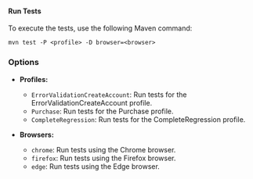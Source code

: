 #### Run Tests

To execute the tests, use the following Maven command:

`mvn test -P <profile> -D browser=<browser>`


### Options

- **Profiles:**
  - `ErrorValidationCreateAccount`: Run tests for the ErrorValidationCreateAccount profile.
  - `Purchase`: Run tests for the Purchase profile.
  - `CompleteRegression`: Run tests for the CompleteRegression profile.


- **Browsers:**
  - `chrome`: Run tests using the Chrome browser.
  - `firefox`: Run tests using the Firefox browser.
  - `edge`: Run tests using the Edge browser.
	